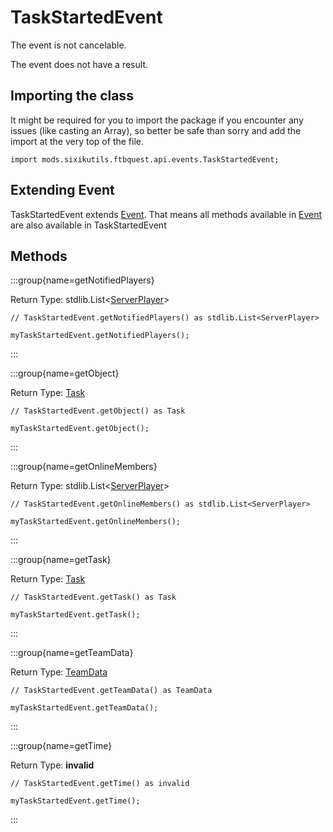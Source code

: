 # TaskStartedEvent

The event is not cancelable.

The event does not have a result.

## Importing the class

It might be required for you to import the package if you encounter any issues (like casting an Array), so better be safe than sorry and add the import at the very top of the file.
```zenscript
import mods.sixikutils.ftbquest.api.events.TaskStartedEvent;
```


## Extending Event

TaskStartedEvent extends [Event](/forge/api/event/Event). That means all methods available in [Event](/forge/api/event/Event) are also available in TaskStartedEvent

## Methods

:::group{name=getNotifiedPlayers}

Return Type: stdlib.List&lt;[ServerPlayer](/vanilla/api/entity/type/player/ServerPlayer)&gt;

```zenscript
// TaskStartedEvent.getNotifiedPlayers() as stdlib.List<ServerPlayer>

myTaskStartedEvent.getNotifiedPlayers();
```

:::

:::group{name=getObject}

Return Type: [Task](/mods/sixikutils/ftbquest/quests/Task)

```zenscript
// TaskStartedEvent.getObject() as Task

myTaskStartedEvent.getObject();
```

:::

:::group{name=getOnlineMembers}

Return Type: stdlib.List&lt;[ServerPlayer](/vanilla/api/entity/type/player/ServerPlayer)&gt;

```zenscript
// TaskStartedEvent.getOnlineMembers() as stdlib.List<ServerPlayer>

myTaskStartedEvent.getOnlineMembers();
```

:::

:::group{name=getTask}

Return Type: [Task](/mods/sixikutils/ftbquest/quests/Task)

```zenscript
// TaskStartedEvent.getTask() as Task

myTaskStartedEvent.getTask();
```

:::

:::group{name=getTeamData}

Return Type: [TeamData](/mods/sixikutils/ftbquest/quests/TeamData)

```zenscript
// TaskStartedEvent.getTeamData() as TeamData

myTaskStartedEvent.getTeamData();
```

:::

:::group{name=getTime}

Return Type: **invalid**

```zenscript
// TaskStartedEvent.getTime() as invalid

myTaskStartedEvent.getTime();
```

:::


